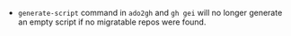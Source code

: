 - `generate-script` command in `ado2gh` and `gh gei` will no longer generate an empty script if no migratable repos were found.